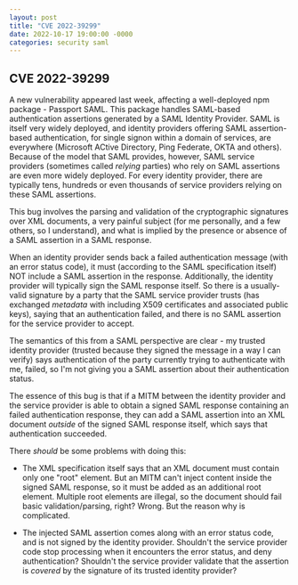 ```yaml
---
layout: post
title: "CVE 2022-39299"
date: 2022-10-17 19:00:00 -0000
categories: security saml
---
```


## CVE 2022-39299

A new vulnerability appeared last week, affecting a well-deployed npm package - Passport SAML. This package handles SAML-based authentication assertions generated by a SAML Identity Provider.
SAML is itself very widely deployed, and identity providers offering SAML assertion-based authentication, for single signon within a domain of services, are everywhere (Microsoft ACtive Directory, Ping Federate, OKTA and others). Because of the model that SAML provides, however, SAML service providers (sometimes called _relying_ parties) who rely on SAML assertions are even more widely deployed. For every identity provider, there are typically tens, hundreds or even thousands of service providers relying on these SAML assertions. 

This bug involves the parsing and validation of the cryptographic signatures over XML documents, a very painful subject (for me personally, and a few others, so I understand), and what is implied by the presence or absence of a SAML assertion in a SAML response.

When an identity provider sends back a failed authentication message (with an error status code), it must (according to the SAML specification itself) NOT include a SAML assertion in the response. Additionally, the identity provider will typically sign the SAML response itself. So there is a usually-valid signature by a party that the SAML service provider trusts (has exchanged _metadata_ with including X509 certificates and associated public keys), saying that an authentication failed, and there is no SAML assertion for the service provider to accept. 

The semantics of this from a SAML perspective are clear - my trusted identity provider (trusted because they signed the message in a way I can verify) says authentication of the party currently trying to authenticate with me, failed, so I'm not giving you a SAML assertion about their authentication status.

The essence of this bug is that if a MITM between the identity provider and the service provider is able to obtain a signed SAML response containing an failed authentication response, they can add a SAML assertion into an XML document _outside_ of the signed SAML response itself, which says that authentication succeeded. 

There _should_ be some problems with doing this:

* The XML specification itself says that an XML document must contain only one "root" element. But an MITM can't inject content inside the signed SAML response, so it must be added as an additional root element. Multiple root elements are illegal, so the document should fail basic validation/parsing, right? Wrong. But the reason why is complicated.

* The injected SAML assertion comes along with an error status code, and is not signed by the identity provider. Shouldn't the service provider code stop processing when it encounters the error status, and deny authentication? Shouldn't the service provider validate that the assertion is _covered_ by the signature of its trusted identity provider?


